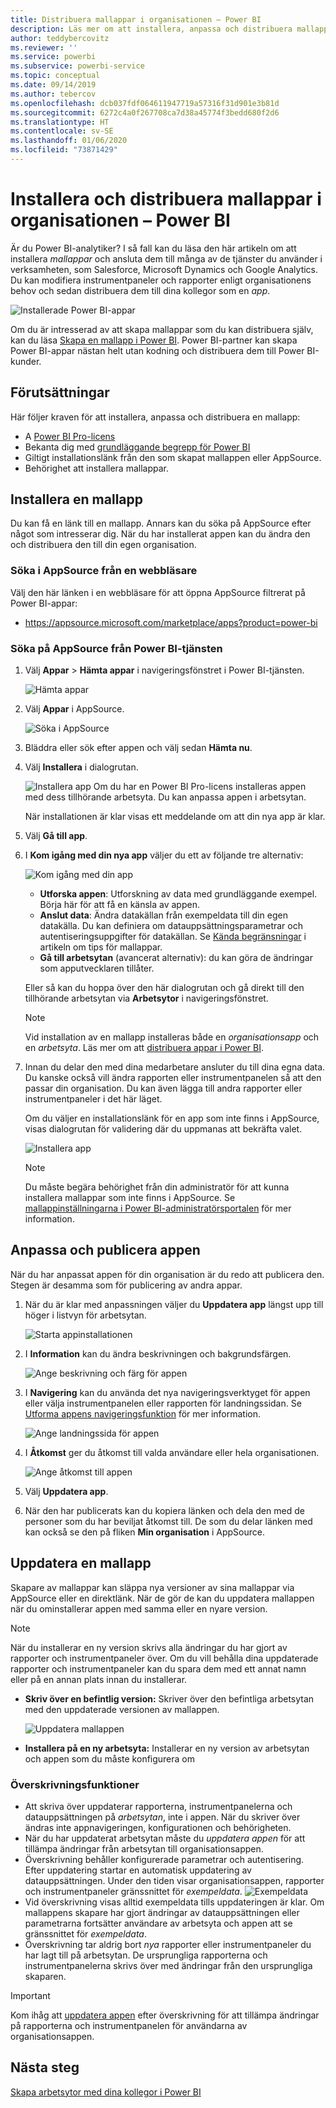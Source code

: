 ```yaml
---
title: Distribuera mallappar i organisationen – Power BI
description: Läs mer om att installera, anpassa och distribuera mallappar i din organisation i Power BI.
author: teddybercovitz
ms.reviewer: ''
ms.service: powerbi
ms.subservice: powerbi-service
ms.topic: conceptual
ms.date: 09/14/2019
ms.author: tebercov
ms.openlocfilehash: dcb037fdf064611947719a57316f31d901e3b81d
ms.sourcegitcommit: 6272c4a0f267708ca7d38a45774f3bedd680f2d6
ms.translationtype: HT
ms.contentlocale: sv-SE
ms.lasthandoff: 01/06/2020
ms.locfileid: "73871429"
---
```

# <a name="install-and-distribute-template-apps-in-your-organization---power-bi"></a>Installera och distribuera mallappar i organisationen – Power BI

Är du Power BI-analytiker? I så fall kan du läsa den här artikeln om att installera *mallappar* och ansluta dem till många av de tjänster du använder i verksamheten, som Salesforce, Microsoft Dynamics och Google Analytics. Du kan modifiera instrumentpaneler och rapporter enligt organisationens behov och sedan distribuera dem till dina kollegor som en *app*. 

![Installerade Power BI-appar](media/service-template-apps-install-distribute/power-bi-get-apps.png)

Om du är intresserad av att skapa mallappar som du kan distribuera själv, kan du läsa [Skapa en mallapp i Power BI](service-template-apps-create.md). Power BI-partner kan skapa Power BI-appar nästan helt utan kodning och distribuera dem till Power BI-kunder. 

## <a name="prerequisites"></a>Förutsättningar  

Här följer kraven för att installera, anpassa och distribuera en mallapp: 

- A [Power BI Pro-licens](service-self-service-signup-for-power-bi.md)
- Bekanta dig med [grundläggande begrepp för Power BI ](service-basic-concepts.md)
- Giltigt installationslänk från den som skapat mallappen eller AppSource. 
- Behörighet att installera mallappar. 

## <a name="install-a-template-app"></a>Installera en mallapp

Du kan få en länk till en mallapp. Annars kan du söka på AppSource efter något som intresserar dig. När du har installerat appen kan du ändra den och distribuera den till din egen organisation.

### <a name="search-appsource-from-a-browser"></a>Söka i AppSource från en webbläsare

Välj den här länken i en webbläsare för att öppna AppSource filtrerat på Power BI-appar:

- https://appsource.microsoft.com/marketplace/apps?product=power-bi

### <a name="search-appsource-from-the-power-bi-service"></a>Söka på AppSource från Power BI-tjänsten

1. Välj **Appar** > **Hämta appar** i navigeringsfönstret i Power BI-tjänsten.

    ![Hämta appar](media/service-template-apps-install-distribute/power-bi-get-apps-arrow.png)

2. Välj **Appar** i AppSource.

    ![Söka i AppSource](media/service-template-apps-install-distribute/power-bi-appsource.png)

3. Bläddra eller sök efter appen och välj sedan **Hämta nu**.

4. Välj **Installera** i dialogrutan.

    ![Installera app](media/service-template-apps-install-distribute/power-install-dialog.png) Om du har en Power BI Pro-licens installeras appen med dess tillhörande arbetsyta. Du kan anpassa appen i arbetsytan.

    När installationen är klar visas ett meddelande om att din nya app är klar.
4. Välj **Gå till app**.
5. I **Kom igång med din nya app** väljer du ett av följande tre alternativ:

    ![Kom igång med din app](media/service-template-apps-create/power-bi-template-app-get-started.png)

    - **Utforska appen**: Utforskning av data med grundläggande exempel. Börja här för att få en känsla av appen. 
    - **Anslut data**: Ändra datakällan från exempeldata till din egen datakälla. Du kan definiera om datauppsättningsparametrar och autentiseringsuppgifter för datakällan. Se [Kända begränsningar](service-template-apps-tips.md#known-limitations) i artikeln om tips för mallappar. 
    - **Gå till arbetsytan** (avancerat alternativ): du kan göra de ändringar som apputvecklaren tillåter.

    Eller så kan du hoppa över den här dialogrutan och gå direkt till den tillhörande arbetsytan via **Arbetsytor** i navigeringsfönstret.
    >[!NOTE]
    >Vid installation av en mallapp installeras både en *organisationsapp* och en *arbetsyta*. Läs mer om att [distribuera appar i Power BI](service-create-distribute-apps.md).
 
6. Innan du delar den med dina medarbetare ansluter du till dina egna data. Du kanske också vill ändra rapporten eller instrumentpanelen så att den passar din organisation. Du kan även lägga till andra rapporter eller instrumentpaneler i det här läget.

   Om du väljer en installationslänk för en app som inte finns i AppSource, visas dialogrutan för validering där du uppmanas att bekräfta valet.

   ![Installera app](media/service-template-apps-install-distribute/power-install-unvalidated-dialog.png)

   >[!NOTE]
   >Du måste begära behörighet från din administratör för att kunna installera mallappar som inte finns i AppSource. Se [mallappinställningarna i Power BI-administratörsportalen](service-admin-portal.md#template-apps-settings) för mer information.

## <a name="customize-and-publish-the-app"></a>Anpassa och publicera appen

När du har anpassat appen för din organisation är du redo att publicera den. Stegen är desamma som för publicering av andra appar.

1. När du är klar med anpassningen väljer du **Uppdatera app** längst upp till höger i listvyn för arbetsytan.  

    ![Starta appinstallationen](media/service-template-apps-install-distribute/power-bi-start-install-app.png)

2. I **Information** kan du ändra beskrivningen och bakgrundsfärgen.

   ![Ange beskrivning och färg för appen](media/service-template-apps-install-distribute/power-bi-install-app-details.png)

3. I **Navigering** kan du använda det nya navigeringsverktyget för appen eller välja instrumentpanelen eller rapporten för landningssidan. Se [Utforma appens navigeringsfunktion](service-create-distribute-apps.md#design-the-navigation-experience) för mer information.

   ![Ange landningssida för appen](media/service-template-apps-install-distribute/power-bi-install-app-content.png)

4. I **Åtkomst** ger du åtkomst till valda användare eller hela organisationen.  

   ![Ange åtkomst till appen](media/service-template-apps-install-distribute/power-bi-install-access.png)

5. Välj **Uppdatera app**. 

6. När den har publicerats kan du kopiera länken och dela den med de personer som du har beviljat åtkomst till. De som du delar länken med kan också se den på fliken **Min organisation** i AppSource.

## <a name="update-a-template-app"></a>Uppdatera en mallapp

Skapare av mallappar kan släppa nya versioner av sina mallappar via AppSource eller en direktlänk. När de gör de kan du uppdatera mallappen när du ominstallerar appen med samma eller en nyare version.

  >[!NOTE]
  >När du installerar en ny version skrivs alla ändringar du har gjort av rapporter och instrumentpaneler över. Om du vill behålla dina uppdaterade rapporter och instrumentpaneler kan du spara dem med ett annat namn eller på en annan plats innan du installerar.

- **Skriv över en befintlig version:** Skriver över den befintliga arbetsytan med den uppdaterade versionen av mallappen.

   ![Uppdatera mallappen](media/service-template-apps-install-distribute/power-bi-update-app-overwrite.png)

- **Installera på en ny arbetsyta:** Installerar en ny version av arbetsytan och appen som du måste konfigurera om

### <a name="overwrite-behavior"></a>Överskrivningsfunktioner

* Att skriva över uppdaterar rapporterna, instrumentpanelerna och datauppsättningen på *arbetsytan*, inte i appen. När du skriver över ändras inte appnavigeringen, konfigurationen och behörigheten.
* När du har uppdaterat arbetsytan måste du *uppdatera appen* för att tillämpa ändringar från arbetsytan till organisationsappen.
* Överskrivning behåller konfigurerade parametrar och autentisering. Efter uppdatering startar en automatisk uppdatering av datauppsättningen. Under den tiden visar organisationsappen, rapporter och instrumentpaneler gränssnittet för *exempeldata*.
  ![Exempeldata](media/service-template-apps-install-distribute/power-bi-sample-data.png)
* Vid överskrivning visas alltid exempeldata tills uppdateringen är klar. Om mallappens skapare har gjort ändringar av datauppsättningen eller parametrarna fortsätter användare av arbetsyta och appen att se gränssnittet för *exempeldata*.
* Överskrivning tar aldrig bort *nya* rapporter eller instrumentpaneler du har lagt till på arbetsytan. De ursprungliga rapporterna och instrumentpanelerna skrivs över med ändringar från den ursprungliga skaparen.

>[!IMPORTANT]
>Kom ihåg att [uppdatera appen](#customize-and-publish-the-app) efter överskrivning för att tillämpa ändringar på rapporterna och instrumentpanelen för användarna av organisationsappen.

## <a name="next-steps"></a>Nästa steg

[Skapa arbetsytor med dina kollegor i Power BI](service-create-workspaces.md)
